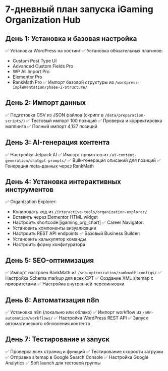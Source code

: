 # 7-дневный план запуска iGaming Organization Hub

## День 1: Установка и базовая настройка
✅ Установка WordPress на хостинг
✅ Установка обязательных плагинов:
   - Custom Post Type UI
   - Advanced Custom Fields Pro
   - WP All Import Pro
   - Elementor Pro
   - RankMath Pro
✅ Импорт базовой структуры из `/wordpress-implementation/phase-2-structure/`

## День 2: Импорт данных
✅ Подготовка CSV из JSON файлов (скрипт в `/data/preparation-scripts/`)
✅ Тестовый импорт 100 позиций
✅ Проверка и корректировка маппинга
✅ Полный импорт 4,127 позиций

## День 3: AI-генерация контента
✅ Настройка Jetpack AI
✅ Импорт промптов из `/ai-content-generation/chatgpt-prompts/`
✅ Bulk-генерация описаний для позиций
✅ Генерация meta-данных через RankMath

## День 4: Установка интерактивных инструментов
✅ Organization Explorer:
   - Копировать код из `/interactive-tools/organization-explorer/`
   - Вставить через Elementor HTML widget
   - Настроить shortcode [igaming_org_chart]
✅ Career Navigator:
   - Установить компоненты визуализации
   - Настроить REST API endpoints
✅ Базовый Business Builder:
   - Установить калькулятор команды
   - Настроить форму конфигуратора

## День 5: SEO-оптимизация
✅ Импорт настроек RankMath из `/seo-optimization/rankmath-configs/`
✅ Настройка Schema markup для всех CPT
✅ Создание XML sitemap с приоритетами
✅ Настройка внутренней перелинковки

## День 6: Автоматизация n8n
✅ Установка n8n (локально или облако)
✅ Импорт workflow из `/n8n-automation/workflows/`
✅ Настройка WordPress REST API
✅ Запуск автоматического обновления контента

## День 7: Тестирование и запуск
✅ Проверка всех страниц и функций
✅ Тестирование скорости загрузки
✅ Отправка sitemap в Google Search Console
✅ Настройка Google Analytics
✅ Soft launch для тестовой группы